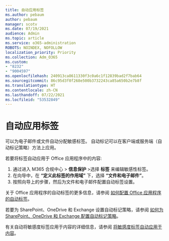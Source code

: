 ```yaml
---
title: 自动应用标签
ms.author: pebaum
author: pebaum
manager: scotv
ms.date: 07/19/2021
audience: Admin
ms.topic: article
ms.service: o365-administration
ROBOTS: NOINDEX, NOFOLLOW
localization_priority: Priority
ms.collection: Adm_O365
ms.custom:
- "8232"
- "9004597"
ms.openlocfilehash: 240913ca8611330f3c0a6c1f12839bad2f7bab64
ms.sourcegitcommit: 86c95d3f0f268e500b3732243ca85a650b2e7b8f
ms.translationtype: HT
ms.contentlocale: zh-CN
ms.lasthandoff: 07/22/2021
ms.locfileid: "53532849"
---
```

# <a name="auto-apply-labeling"></a>自动应用标签

可以为电子邮件或文件自动分配敏感标签。 自动标记可以在客户端或服务端（自动标记策略）方法上应用。

若要将标签自动应用于 Office 应用程序中的内容: 

1. 通过进入 M365 合规中心 > **信息保护** >选择 **标签** 来编辑敏感性标签。 
1. 在向导中，在 **“定义此标签的作用域”** 下，选择 **“文件和电子邮件”**。 
1. 按照向导上的步骤，然后为文件和电子邮件配置自动标签设置。 

关于 Office 应用程序的自动标签的更多信息，请参阅 [如何配置 Office 应用程序的自动标签](/microsoft-365/compliance/apply-sensitivity-label-automatically#how-to-configure-auto-labeling-for-office-apps)。

若要为 SharePoint、OneDrive 和 Exchange 设置自动标记策略，请参阅 [如何为 SharePoint、OneDrive 和 Exchange 配置自动标记策略](https://go.microsoft.com/fwlink/?linkid=2148841)。

有关自动将敏感度标签应用于内容的详细信息，请参阅 [将敏感度标签自动应用于内容](/microsoft-365/compliance/apply-sensitivity-label-automatically)。